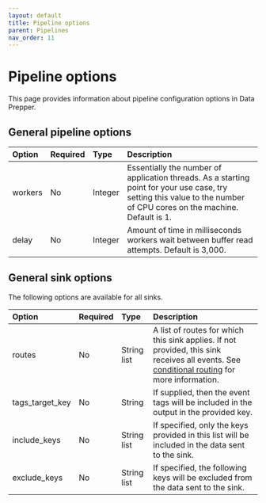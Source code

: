 ```yaml
---
layout: default
title: Pipeline options
parent: Pipelines
nav_order: 11
---
```


# Pipeline options

This page provides information about pipeline configuration options in Data Prepper. 

## General pipeline options

Option | Required | Type | Description
:--- | :--- | :--- | :---
workers | No | Integer | Essentially the number of application threads. As a starting point for your use case, try setting this value to the number of CPU cores on the machine. Default is 1.
delay | No | Integer | Amount of time in milliseconds workers wait between buffer read attempts. Default is 3,000.


## General sink options

The following options are available for all sinks.

Option | Required | Type        | Description
:--- | :--- |:------------| :---
routes | No | String list | A list of routes for which this sink applies. If not provided, this sink receives all events. See [conditional routing]({{site.url}}{{site.baseurl}}/data-prepper/pipelines/pipelines#conditional_routing) for more information.
tags_target_key | No | String      | If supplied, then the event tags will be included in the output in the provided key.
include_keys | No | String list | If specified, only the keys provided in this list will be included in the data sent to the sink.
exclude_keys | No | String list | If specified, the following keys will be excluded from the data sent to the sink.

